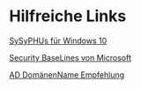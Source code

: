 # Hilfreiche Links

[SySyPHUs für Windows 10](https://www.bsi.bund.de/DE/Service-Navi/Publikationen/Studien/SiSyPHuS_Win10/SiSyPHuS_node.html)

[Security BaseLines von Microsoft](https://docs.microsoft.com/de-de/windows/security/threat-protection/windows-security-configuration-framework/windows-security-baselines )

[AD DomänenName Empfehlung](https://blog.ppedv.de/post/wie-ein-guter-domnen-name-aussieht-und-wie-nicht )

